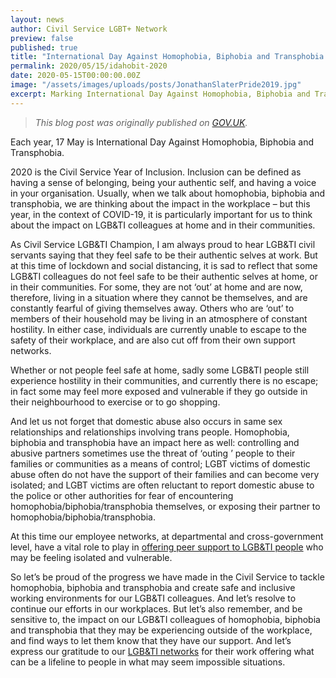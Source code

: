 ```yaml
---
layout: news
author: Civil Service LGBT+ Network 
preview: false
published: true
title: "International Day Against Homophobia, Biphobia and Transphobia: Jonathan Slater"
permalink: 2020/05/15/idahobit-2020
date: 2020-05-15T00:00:00.00Z
image: "/assets/images/uploads/posts/JonathanSlaterPride2019.jpg"
excerpt: Marking International Day Against Homophobia, Biphobia and Transphobia, Civil Service LGB&TI Champion Jonathan Slater explains why, in the context of the coronavirus pandemic, it is particularly important to think about the impact of prejudice on LGB&TI colleagues at home and in their communities.
---
```


> *This blog post was originally published on [GOV.UK](https://civilservice.blog.gov.uk/2020/05/15/international-day-against-homophobia-biphobia-and-transphobia/).* 

Each year, 17 May is International Day Against Homophobia, Biphobia and Transphobia.

2020 is the Civil Service Year of Inclusion. Inclusion can be defined as having a sense of belonging, being your authentic self, and having a voice in your organisation. Usually, when we talk about homophobia, biphobia and transphobia, we are thinking about the impact in the workplace – but this year, in the context of COVID-19, it is particularly important for us to think about the impact on LGB&TI colleagues at home and in their communities.

As Civil Service LGB&TI Champion, I am always proud to hear LGB&TI civil servants saying that they feel safe to be their authentic selves at work. But at this time of lockdown and social distancing, it is sad to reflect that some LGB&TI colleagues do not feel safe to be their authentic selves at home, or in their communities. For some, they are not ‘out’ at home and are now, therefore, living in a situation where they cannot be themselves, and are constantly fearful of giving themselves away. Others who are ‘out’ to members of their household may be living in an atmosphere of constant hostility. In either case, individuals are currently unable to escape to the safety of their workplace, and are also cut off from their own support networks. 

Whether or not people feel safe at home, sadly some LGB&TI people still experience hostility in their communities, and currently there is no escape; in fact some may feel more exposed and vulnerable if they go outside in their neighbourhood to exercise or to go shopping. 

And let us not forget that domestic abuse also occurs in same sex relationships and relationships involving trans people. Homophobia, biphobia and transphobia have an impact here as well: controlling and abusive partners sometimes use the threat of ‘outing ’ people to their families or communities as a means of control; LGBT victims of domestic abuse often do not have the support of their families and can become very isolated; and LGBT victims are often reluctant to report domestic abuse to the police or other authorities for fear of encountering homophobia/biphobia/transphobia themselves, or exposing their partner to homophobia/biphobia/transphobia.

At this time our employee networks, at departmental and cross-government level, have a vital role to play in [offering peer support to LGB&TI people](https://www.civilservice.lgbt/) who may be feeling isolated and vulnerable.

So let’s be proud of the progress we have made in the Civil Service to tackle homophobia, biphobia and transphobia and create safe and inclusive working environments for our LGB&TI colleagues. And let’s resolve to continue our efforts in our workplaces. But let’s also remember, and be sensitive to, the impact on our LGB&TI colleagues of homophobia, biphobia and transphobia that they may be experiencing outside of the workplace, and find ways to let them know that they have our support. And let’s express our gratitude to our [LGB&TI networks](https://www.civilservice.lgbt/networks/) for their work offering what can be a lifeline to people in what may seem impossible situations.
